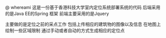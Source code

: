 @ whereami
这是一份基于香港科技大学室内定位系统部署系统的代码
后端采用的是Java EE的Spring 框架
前端主要采用的是Jquery

主要做的是定位之前的采点工作
包括上传相应的建筑物的图像以及信息
在地图上绘制一些区域限制
通过手动或者自动的方式生成相应的定位点
